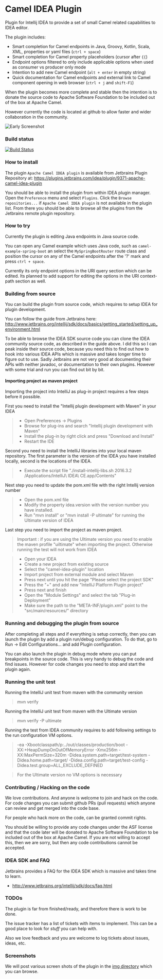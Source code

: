 Camel IDEA Plugin
=================

Plugin for Intellij IDEA to provide a set of small Camel related capabilities to IDEA editor.

The plugin includes:

- Smart completion for Camel endpoints in Java, Groovy, Kotlin, Scala, XML, properties or yaml files (`ctrl + space`)
- Smart completion for Camel property placeholders (cursor after `{{`)
- Endpoint options filtered to only include applicable options when used as consumer vs producer only mode
- Intention to add new Camel endpoint (`alt + enter` in empty string)
- Quick documentation for Camel endpoints and external link to Camel component opening in web browser (`ctrl + j` and `shift-F1`)

When the plugin becomes more complete and stable then the intention is to donate the source code
to Apache Software Foundation to be included out of the box at Apache Camel.
 
However currently the code is located at github to allow faster and wider collaboration in the community.

![Early Screenshot](https://github.com/davsclaus/camel-idea-plugin/blob/master/img/early2.png)

### Build status
[![Build Status](https://travis-ci.org/davsclaus/camel-idea-plugin.svg?branch=master)](https://travis-ci.org/davsclaus/camel-idea-plugin)

### How to install

The plugin `Apache Camel IDEA plugin` is available from Jetbrains Plugin Repository at: https://plugins.jetbrains.com/idea/plugin/9371-apache-camel-idea-plugin

You should be able to install the plugin from within IDEA plugin manager.
Open the `Preference` menu and select `Plugins`. Click the `Browse repositories...` if `Apache Camel IDEA plugin` is not
available in the plugin list. From there you should be able to browse all the plugins from the Jetbrains remote plugin repository.


### How to try

Currently the plugin is editing Java endpoints in Java source code.

You can open any Camel example which uses Java code, such as `camel-example-spring-boot` an
select the `MySpringBootRouter` route class and position the cursor on any of the Camel endpoints
after the '?' mark and press `ctrl + space`. 

Currently its only endpoint options in the URI query section which can be edited. Its planned to add
support for editing the options in the URI context-path section as well.


### Building from source

You can build the plugin from source code, which requires to setup IDEA for plugin development.

You can follow the guide from Jetbrains here: http://www.jetbrains.org/intellij/sdk/docs/basics/getting_started/setting_up_environment.html

To be able to browse the IDEA SDK source code you can clone the IDEA community source code, as described
in the guide above. I did this so I can peak inside their source code, because you need this to find out
how to hook into various IDEA APIs which is massive and takes longer time to figure out to use. Sadly
Jetbrains are not very good at documenting their APIs with neither javadoc, or documentation to their own plugins.
However with some trial and run you can find out bit by bit.

#### Importing project as maven project

Importing the project into IntelliJ as plug-in project requires a few steps before it possible.

First you need to install the "Intellij plugin development with Maven" in your IDEA

 > - Open Preferences -> Plugins
 > - Browse for plug-ins and search "Intellij plugin development with Maven"
 > - Install the plug-in by right click and press "Download and Install"
 > - Restart the IDE
 
Second you need to install the IntelliJ libraries into your local maven repository. The first parameter
is the version of the IDEA you have installed locally, second is the locations of the IDEA.

 > - Execute the script file "./install-intellij-libs.sh 2016.3.2 /Applications/IntelliJ\ IDEA\ CE.app/Contents"
  
Next step you need to update the pom.xml file with the right Intellij version number

 > - Open the pom.xml file
 > - Modify the property idea.version with the version number you have installed.
 > - Run "mvn install" or "mvn install -P ultimate" for running the Ultimate version of IDEA

Last step you need to import the project as maven project.

> Important : if you are using the Ultimate version you need to enable the maven profile "uiltimate" when importing the
project. Otherwise running the test will not work from IDEA

> - Open your IDEA
> - Create a new project from existing source
> - Select the "camel-idea-plugin" location
> - Import project from external module and select Maven
> - Press next until you hit the page "Please select the project SDK"
> - Press the "+" and add new "IntelliJ Platform Plugin project"
> - Press next and finish
> - Open the "Module Settings" and select the tab "Plug-in Deployment" 
> - Make sure the path to the "META-INF/plugin.xml" point to the "src/main/resources/" directory

### Running and debugging the plugin from source

After completing all steps and if everything is setup correctly, then you can launch the plugin by 
add a plugin run/debug configuration. To do that, go to Run → Edit Configurations…​ and add Plugin configuration.
                                                                  
You can also launch the plugin in debug mode where you can put breakpoints in the source code.
This is very handy to debug the code and find issues. However for code changes you need to stop and
start the plugin again.

### Running the unit test

Running the IntelliJ unit test from maven with the community version

> mvn verify

Running the IntelliJ unit test from maven with the Ultimate version

> mvn verify -P ultimate

Running the test from IDEA community requires to add following settings to the run configuration VM options.

> -ea
  -Xbootclasspath/p:../out/classes/production/boot
  -XX:+HeapDumpOnOutOfMemoryError
  -Xmx256m
  -XX:MaxPermSize=320m
  -Didea.system.path=target/test-system
  -Didea.home.path=target/
  -Didea.config.path=target/test-config
  -Didea.test.group=ALL_EXCLUDE_DEFINED
  

> For the Ultimate version no VM options is necessary   

### Contributing / Hacking on the code

We love contributions. And anyone is welcome to join and hack on the code. For code changes you
can submit github PRs (pull requests) which anyone can review and get merged into the code base.

For people who hack more on the code, can be granted commit rights.

You should be willing to provide any code changes under the ASF license and that the code later
will be donated to Apache Software Foundation to be included out of the box at Apache Camel.
If you are not willing to accept this, then we are sorry, but then any code contributions cannot be accepted.

### IDEA SDK and FAQ

Jetbrains provides a FAQ for the IDEA SDK which is massive and takes time to learn.

- http://www.jetbrains.org/intellij/sdk/docs/faq.html

### TODOs

The plugin is far from finished/ready, and therefore there is work to be done. 

The issue tracker has a list of tickets with items to implement. This can be a good place
to look for _stuff_ you can help with.

Also we love feedback and you are welcome to log tickets about issues, ideas, etc.


### Screenshots

We will post various screen shots of the plugin in the
[img directory](https://github.com/davsclaus/camel-idea-plugin/tree/master/img)
which you can browse.
